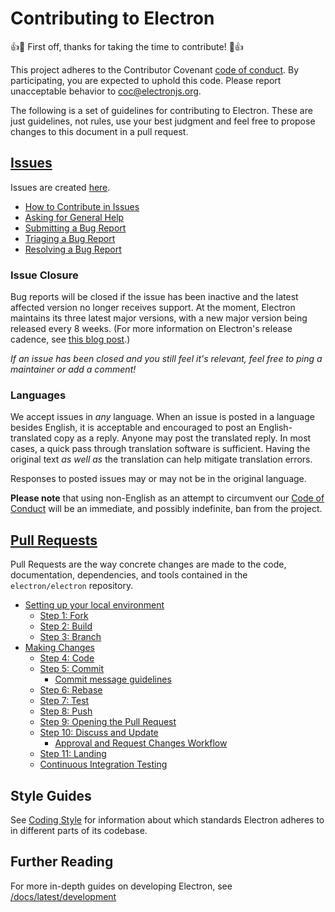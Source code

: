 # Contributing to Electron

:+1::tada: First off, thanks for taking the time to contribute! :tada::+1:

This project adheres to the Contributor Covenant [code of conduct](CODE_OF_CONDUCT.md).
By participating, you are expected to uphold this code. Please report unacceptable
behavior to coc@electronjs.org.

The following is a set of guidelines for contributing to Electron.
These are just guidelines, not rules, use your best judgment and feel free to
propose changes to this document in a pull request.

## [Issues](https://electronjs.org/docs/latest/development/issues)

Issues are created [here](https://github.com/electron/electron/issues/new).

* [How to Contribute in Issues](https://electronjs.org/docs/latest/development/issues#how-to-contribute-to-issues)
* [Asking for General Help](https://electronjs.org/docs/latest/development/issues#asking-for-general-help)
* [Submitting a Bug Report](https://electronjs.org/docs/latest/development/issues#submitting-a-bug-report)
* [Triaging a Bug Report](https://electronjs.org/docs/latest/development/issues#triaging-a-bug-report)
* [Resolving a Bug Report](https://electronjs.org/docs/latest/development/issues#resolving-a-bug-report)

### Issue Closure

Bug reports will be closed if the issue has been inactive and the latest affected version no longer receives support. At the moment, Electron maintains its three latest major versions, with a new major version being released every 8 weeks. (For more information on Electron's release cadence, see [this blog post](https://electronjs.org/blog/8-week-cadence).)

_If an issue has been closed and you still feel it's relevant, feel free to ping a maintainer or add a comment!_

### Languages

We accept issues in *any* language.
When an issue is posted in a language besides English, it is acceptable and encouraged to post an English-translated copy as a reply.
Anyone may post the translated reply.
In most cases, a quick pass through translation software is sufficient.
Having the original text _as well as_ the translation can help mitigate translation errors.

Responses to posted issues may or may not be in the original language.

**Please note** that using non-English as an attempt to circumvent our [Code of Conduct](https://github.com/electron/electron/blob/main/CODE_OF_CONDUCT.md) will be an immediate, and possibly indefinite, ban from the project.

## [Pull Requests](https://electronjs.org/docs/latest/development/pull-requests)

Pull Requests are the way concrete changes are made to the code, documentation,
dependencies, and tools contained in the `electron/electron` repository.

* [Setting up your local environment](https://electronjs.org/docs/latest/development/pull-requests#setting-up-your-local-environment)
  * [Step 1: Fork](https://electronjs.org/docs/latest/development/pull-requests#step-1-fork)
  * [Step 2: Build](https://electronjs.org/docs/latest/development/pull-requests#step-2-build)
  * [Step 3: Branch](https://electronjs.org/docs/latest/development/pull-requests#step-3-branch)
* [Making Changes](https://electronjs.org/docs/latest/development/pull-requests#making-changes)
  * [Step 4: Code](https://electronjs.org/docs/latest/development/pull-requests#step-4-code)
  * [Step 5: Commit](https://electronjs.org/docs/latest/development/pull-requests#step-5-commit)
    * [Commit message guidelines](https://electronjs.org/docs/latest/development/pull-requests#commit-message-guidelines)
  * [Step 6: Rebase](https://electronjs.org/docs/latest/development/pull-requests#step-6-rebase)
  * [Step 7: Test](https://electronjs.org/docs/latest/development/pull-requests#step-7-test)
  * [Step 8: Push](https://electronjs.org/docs/latest/development/pull-requests#step-8-push)
  * [Step 9: Opening the Pull Request](https://electronjs.org/docs/latest/development/pull-requests#step-9-opening-the-pull-request)
  * [Step 10: Discuss and Update](https://electronjs.org/docs/latest/development/pull-requests#step-10-discuss-and-update)
    * [Approval and Request Changes Workflow](https://electronjs.org/docs/latest/development/pull-requests#approval-and-request-changes-workflow)
  * [Step 11: Landing](https://electronjs.org/docs/latest/development/pull-requests#step-11-landing)
  * [Continuous Integration Testing](https://electronjs.org/docs/latest/development/pull-requests#continuous-integration-testing)

## Style Guides

See [Coding Style](https://electronjs.org/docs/latest/development/coding-style) for information about which standards Electron adheres to in different parts of its codebase.

## Further Reading

For more in-depth guides on developing Electron, see
[/docs/latest/development](/docs/latest/development/README.md)
